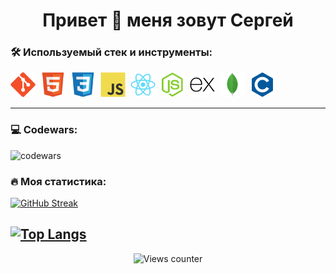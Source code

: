 
<h1 align="center">Привет &#128075; меня зовут Сергей</h1>


### :hammer_and_wrench: Используемый стек и инструменты:

<div id="stack">
  <img src="https://github.com/devicons/devicon/blob/master/icons/git/git-original.svg" title="git" alt="git" width="40" height="40"/>&nbsp
  <img src="https://github.com/devicons/devicon/blob/master/icons/html5/html5-original.svg" title="html5" alt="html5" width="40" height="40"/>&nbsp
  <img src="https://github.com/devicons/devicon/blob/master/icons/css3/css3-original.svg" title="css" alt="css" width="40" height="40"/>&nbsp
  <img src="https://github.com/devicons/devicon/blob/master/icons/javascript/javascript-original.svg" title="javascript" alt="javascript" width="40" height="40"/>&nbsp
  <img src="https://github.com/devicons/devicon/blob/master/icons/react/react-original.svg" title="reactjs" alt="reactjs" width="40" height="40"/>&nbsp
  <img src="https://github.com/devicons/devicon/blob/master/icons/nodejs/nodejs-original.svg" title="nodejs" alt="nodejs" width="40" height="40"/>&nbsp
  <img src="https://github.com/devicons/devicon/blob/master/icons/express/express-original.svg" title="express" alt="express" width="40" height="40"/>&nbsp
  <img src="https://github.com/devicons/devicon/blob/master/icons/mongodb/mongodb-original.svg" title="mongodb" alt="mongodb" width="40" height="40"/>&nbsp
  <img src="https://github.com/devicons/devicon/blob/master/icons/c/c-plain.svg" title="C" alt="C" width="40" height="40"/>&nbsp;
</div>

---

### 💻 Codewars:

![codewars](https://www.codewars.com/users/CadSergRF/badges/large)


### :fire: Моя статистика:

[![GitHub Streak](https://streak-stats.demolab.com?user=CadSergRF&theme=tokyonight&locale=ru&fire=EB5454)](https://git.io/streak-stats)

[![Top Langs](https://github-readme-stats.vercel.app/api/top-langs/?username=CadSergRF&layout=compact&theme=tokyonight)](https://github.com/anuraghazra/github-readme-stats)
---

<div id="views-counter" align="center">
  <img src="https://komarev.com/ghpvc/?username=CadSergRF&style=plastic&color=blue" alt="Views counter">
</div>

